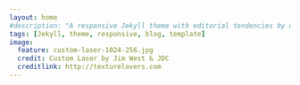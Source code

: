 ```yaml
---
layout: home
#description: "A responsive Jekyll theme with editorial tendencies by designer Michael Rose."
tags: [Jekyll, theme, responsive, blog, template]
image:
  feature: custom-laser-1024-256.jpg
  credit: Custom Laser by Jim West & JDC
  creditlink: http://texturelovers.com
---
```

